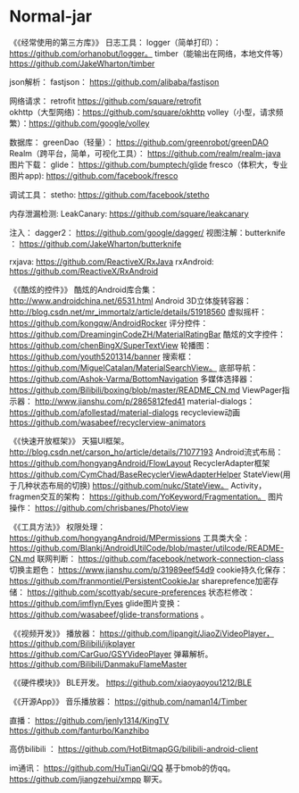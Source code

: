 # Normal-jar
《《经常使用的第三方库》》
日志工具： logger（简单打印）：https://github.com/orhanobut/logger。
          timber（能输出在网络，本地文件等）https://github.com/JakeWharton/timber
          
json解析： fastjson：  https://github.com/alibaba/fastjson

网络请求： retrofit     https://github.com/square/retrofit   
          okhttp（大型网络)：https://github.com/square/okhttp
          volley（小型，请求频繁）：https://github.com/google/volley
                          
          
数据库：   greenDao（轻量）：   https://github.com/greenrobot/greenDAO
          Realm（跨平台，简单，可视化工具）： https://github.com/realm/realm-java
图片下载：  glide： https://github.com/bumptech/glide
          fresco（体积大，专业图片app): https://github.com/facebook/fresco

调试工具：  stetho:   https://github.com/facebook/stetho 

内存泄漏检测: LeakCanary:   https://github.com/square/leakcanary

注入： dagger2：    https://github.com/google/dagger/
视图注解：butterknife ： https://github.com/JakeWharton/butterknife

rxjava:   https://github.com/ReactiveX/RxJava
rxAndroid:   https://github.com/ReactiveX/RxAndroid

《《酷炫的控件》》
酷炫的Android库合集： http://www.androidchina.net/6531.html
Android 3D立体旋转容器：  http://blog.csdn.net/mr_immortalz/article/details/51918560
虚拟摇杆：  https://github.com/kongqw/AndroidRocker
评分控件： https://github.com/DreaminginCodeZH/MaterialRatingBar
酷炫的文字控件：https://github.com/chenBingX/SuperTextView
轮播图： https://github.com/youth5201314/banner
搜索框： https://github.com/MiguelCatalan/MaterialSearchView。
底部导航：https://github.com/Ashok-Varma/BottomNavigation
多媒体选择器：  https://github.com/Bilibili/boxing/blob/master/README_CN.md
ViewPager指示器： http://www.jianshu.com/p/2865812fed41
material-dialogs：   https://github.com/afollestad/material-dialogs
recycleview动画 https://github.com/wasabeef/recyclerview-animators

《《快速开放框架》》
天猫UI框架。  http://blog.csdn.net/carson_ho/article/details/71077193
Android流式布局： https://github.com/hongyangAndroid/FlowLayout
RecyclerAdapter框架  https://github.com/CymChad/BaseRecyclerViewAdapterHelper
StateView(用于几种状态布局的切换)     https://github.com/nukc/StateView。
Activity，fragmen交互的架构： https://github.com/YoKeyword/Fragmentation。
图片操作：  https://github.com/chrisbanes/PhotoView

《《工具方法》》
权限处理：  https://github.com/hongyangAndroid/MPermissions
工具类大全：  https://github.com/Blankj/AndroidUtilCode/blob/master/utilcode/README-CN.md
联网判断： https://github.com/facebook/network-connection-class
切换主题色： https://www.jianshu.com/p/31989eef54d9
cookie持久化保存： https://github.com/franmontiel/PersistentCookieJar
shareprefence加密存储： https://github.com/scottyab/secure-preferences
状态栏修改：  https://github.com/imflyn/Eyes
glide图片变换： https://github.com/wasabeef/glide-transformations 。

《《视频开发》》
播放器：  https://github.com/lipangit/JiaoZiVideoPlayer，
         https://github.com/Bilibili/ijkplayer
         https://github.com/CarGuo/GSYVideoPlayer
弹幕解析。https://github.com/Bilibili/DanmakuFlameMaster     

《《硬件模块》》
BLE开发。 https://github.com/xiaoyaoyou1212/BLE

《《开源App》》
音乐播放器： 
https://github.com/naman14/Timber

直播：
https://github.com/jenly1314/KingTV
https://github.com/fanturbo/Kanzhibo

高仿bilibili ：
https://github.com/HotBitmapGG/bilibili-android-client

im通讯：
https://github.com/HuTianQi/QQ 基于bmob的仿qq。
https://github.com/jiangzehui/xmpp  聊天。
